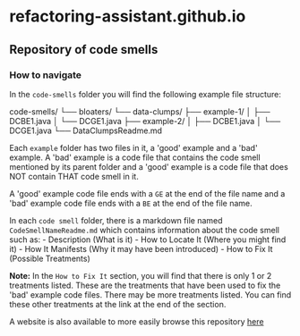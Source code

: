 # refactoring-assistant.github.io

## Repository of code smells

### How to navigate

In the `code-smells` folder you will find the following example file structure:

code-smells/
└── bloaters/
    └── data-clumps/
        ├── example-1/
        │   ├── DCBE1.java
        │   └── DCGE1.java
        ├── example-2/
        │   ├── DCBE1.java
        │   └── DCGE1.java
        └── DataClumpsReadme.md

Each `example` folder has two files in it, a 'good' example and a 'bad' example.
A 'bad' example is a code file that contains the code smell mentioned by its parent folder and a 'good' example is a code file that does NOT contain THAT code smell in it.

A 'good' example code file ends with a `GE` at the end of the file name and a 'bad' example code file ends with a `BE` at the end of the file name.

In each `code smell` folder, there is a markdown file named `CodeSmellNameReadme.md` which contains information about the code smell such as:
    - Description (What is it)
    - How to Locate It (Where you might find it)
    - How It Manifests (Why it may have been introduced)
    - How to Fix It (Possible Treatments)

**Note:** In the `How to Fix It` section, you will find that there is only 1 or 2 treatments listed. These are the treatments that have been used to fix the 'bad' example code files. There may be more treatments listed. You can find these other treatments at the link at the end of the section.

A website is also available to more easily browse this repository [here](https://refactoring-assistant.github.io)
